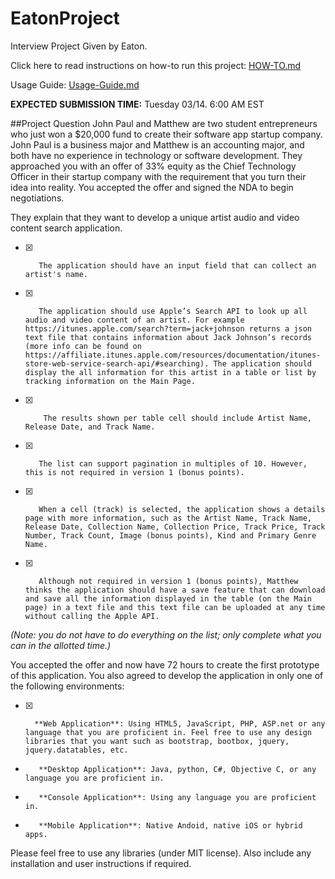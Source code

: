 # EatonProject
Interview Project Given by Eaton.

Click here to read instructions on how-to run this project:
[HOW-TO.md](PiedPiper/HOW-TO.md)

Usage Guide: [Usage-Guide.md](PiedPiper/Usage-Guide.md)

**EXPECTED SUBMISSION TIME:**
Tuesday 03/14. 6:00 AM EST
 
##Project Question
John Paul and Matthew are two student entrepreneurs who just won a $20,000 fund to create their software app startup company. John Paul is a business major and Matthew is an accounting major, and both have no experience in technology or software development. They approached you with an offer of 33% equity as the Chief Technology Officer in their startup company with the requirement that you turn their idea into reality. You accepted the offer and signed the NDA to begin negotiations.
 
They explain that they want to develop a unique artist audio and video content search application.
 
 
- [x]        The application should have an input field that can collect an artist's name.
- [x]        The application should use Apple’s Search API to look up all audio and video content of an artist. For example https://itunes.apple.com/search?term=jack+johnson returns a json text file that contains information about Jack Johnson’s records (more info can be found on https://affiliate.itunes.apple.com/resources/documentation/itunes-store-web-service-search-api/#searching). The application should display the all information for this artist in a table or list by tracking information on the Main Page.
- [x]         The results shown per table cell should include Artist Name, Release Date, and Track Name.
- [x]        The list can support pagination in multiples of 10. However, this is not required in version 1 (bonus points).
- [x]        When a cell (track) is selected, the application shows a details page with more information, such as the Artist Name, Track Name, Release Date, Collection Name, Collection Price, Track Price, Track Number, Track Count, Image (bonus points), Kind and Primary Genre Name.
- [x]        Although not required in version 1 (bonus points), Matthew thinks the application should have a save feature that can download and save all the information displayed in the table (on the Main page) in a text file and this text file can be uploaded at any time without calling the Apple API.

*(Note: you do not have to do everything on the list; only complete what you can in the allotted time.)*

You accepted the offer and now have 72 hours to create the first prototype of this application. You also agreed to develop the application in only one of the following environments:
 
- [x]       **Web Application**: Using HTML5, JavaScript, PHP, ASP.net or any language that you are proficient in. Feel free to use any design libraries that you want such as bootstrap, bootbox, jquery, jquery.datatables, etc.
-        **Desktop Application**: Java, python, C#, Objective C, or any language you are proficient in.
-        **Console Application**: Using any language you are proficient in.
-        **Mobile Application**: Native Andoid, native iOS or hybrid apps.

Please feel free to use any libraries (under MIT license). Also include any installation and user instructions if required.
